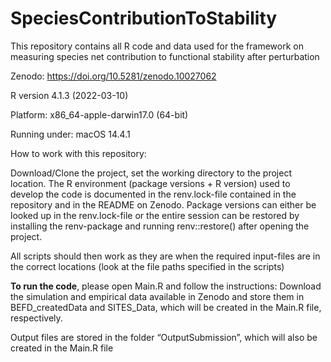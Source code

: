 # SpeciesContributionToStability
This repository contains all R code and data used for the framework on measuring species net contribution to functional stability after perturbation

Zenodo: https://doi.org/10.5281/zenodo.10027062

R version 4.1.3 (2022-03-10)

Platform: x86_64-apple-darwin17.0 (64-bit)

Running under: macOS 14.4.1


How to work with this repository:

Download/Clone the project, set the working directory to the project location. The R environment (package versions + R version) used to develop the code is documented in the renv.lock-file contained in the repository and in the README on Zenodo. Package versions can either be looked up in the renv.lock-file or the entire session can be restored by installing the renv-package and running
renv::restore()
after opening the project.

All scripts should then work as they are when the required input-files are in the correct locations (look at the file paths specified in the scripts)

**To run the code**, please open Main.R and follow the instructions: Download the simulation and empirical data available in Zenodo and store them in BEFD_createdData and SITES_Data, which will be created in the Main.R file, respectively. 

Output files are stored in the folder “OutputSubmission”, which will also be created in the Main.R file



